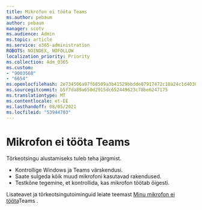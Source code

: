 ```yaml
---
title: Mikrofon ei tööta Teams
ms.author: pebaum
author: pebaum
manager: scotv
ms.audience: Admin
ms.topic: article
ms.service: o365-administration
ROBOTS: NOINDEX, NOFOLLOW
localization_priority: Priority
ms.collection: Adm_O365
ms.custom:
- "9003568"
- "6654"
ms.openlocfilehash: 2e734506a97f68509a3b41529bbdde07917472c10a24c1d40305fdad7feff41a
ms.sourcegitcommit: b5f7da89a650d2915dc652449623c78be6247175
ms.translationtype: MT
ms.contentlocale: et-EE
ms.lasthandoff: 08/05/2021
ms.locfileid: "53944703"
---
```

# <a name="microphone-isnt-working-in-teams"></a>Mikrofon ei tööta Teams

Tõrkeotsingu alustamiseks tuleb teha järgmist.

- Kontrollige Windows ja Teams värskendusi.
- Saate sulgeda kõik muud mikrofoni kasutavad rakendused.
- Testkõne tegemine, et kontrollida, kas mikrofon töötab õigesti.

Lisateavet ja tõrkeotsingutoiminguid leiate teemast [Minu mikrofon ei tööta](https://support.microsoft.com/office/666d1123-9dd0-4a31-ad2e-a758b204f33a)Teams .
